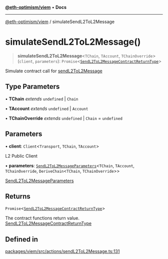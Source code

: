 [**@eth-optimism/viem**](../README.md) • **Docs**

***

[@eth-optimism/viem](../README.md) / simulateSendL2ToL2Message

# simulateSendL2ToL2Message()

> **simulateSendL2ToL2Message**\<`TChain`, `TAccount`, `TChainOverride`\>(`client`, `parameters`): `Promise`\<[`SendL2ToL2MessageContractReturnType`](../type-aliases/SendL2ToL2MessageContractReturnType.md)\>

Simulate contract call for [sendL2ToL2Message](sendL2ToL2Message.md)

## Type Parameters

• **TChain** *extends* `undefined` \| `Chain`

• **TAccount** *extends* `undefined` \| `Account`

• **TChainOverride** *extends* `undefined` \| `Chain` = `undefined`

## Parameters

• **client**: `Client`\<`Transport`, `TChain`, `TAccount`\>

L2 Public Client

• **parameters**: [`SendL2ToL2MessageParameters`](../type-aliases/SendL2ToL2MessageParameters.md)\<`TChain`, `TAccount`, `TChainOverride`, `DeriveChain`\<`TChain`, `TChainOverride`\>\>

[SendL2ToL2MessageParameters](../type-aliases/SendL2ToL2MessageParameters.md)

## Returns

`Promise`\<[`SendL2ToL2MessageContractReturnType`](../type-aliases/SendL2ToL2MessageContractReturnType.md)\>

The contract functions return value. [SendL2ToL2MessageContractReturnType](../type-aliases/SendL2ToL2MessageContractReturnType.md)

## Defined in

[packages/viem/src/actions/sendL2ToL2Message.ts:131](https://github.com/ethereum-optimism/ecosystem/blob/13a9597363979821622ee318a8281c7048f1a00b/packages/viem/src/actions/sendL2ToL2Message.ts#L131)
